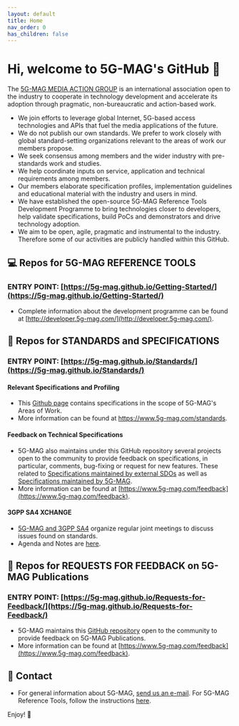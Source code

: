 ```yaml
---
layout: default
title: Home
nav_order: 0
has_children: false
---
```


# Hi, welcome to 5G-MAG's GitHub 👋

The [5G-MAG MEDIA ACTION GROUP](https://www.5g-mag.com) is an international association open to the industry to cooperate in technology development and accelerate its adoption through pragmatic, non-bureaucratic and action-based work.
- We join efforts to leverage global Internet, 5G-based access technologies and APIs that fuel the media applications of the future.
- We do not publish our own standards. We prefer to work closely with global standard-setting organizations relevant to the areas of work our members propose.
- We seek consensus among members and the wider industry with pre-standards work and studies.
- We help coordinate inputs on service, application and technical requirements among members.
- Our members elaborate specification profiles, implementation guidelines and educational material with the industry and users in mind.
- We have established the open-source 5G-MAG Reference Tools Development Programme to bring technologies closer to developers, help validate specifications, build PoCs and demonstrators and drive technology adoption.
- We aim to be open, agile, pragmatic and instrumental to the industry. Therefore some of our activities are publicly handled within this GitHub.

## 💻 Repos for 5G-MAG REFERENCE TOOLS
### ENTRY POINT: [https://5g-mag.github.io/Getting-Started/](https://5g-mag.github.io/Getting-Started/)
- Complete information about the development programme can be found at [http://developer.5g-mag.com/](http://developer.5g-mag.com/).

## 🔧 Repos for STANDARDS and SPECIFICATIONS
### ENTRY POINT: [https://5g-mag.github.io/Standards/](https://5g-mag.github.io/Standards/)
#### Relevant Specifications and Profiling
- This [Github page](https://5g-mag.github.io/Standards/) contains specifications in the scope of 5G-MAG's Areas of Work.
- More information can be found at https://www.5g-mag.com/standards.

#### Feedback on Technical Specifications
- 5G-MAG also maintains under this GitHub repository several projects open to the community to provide feedback on specifications, in particular, comments, bug-fixing or request for new features. These related to [Specifications maintained by external SDOs](https://5g-mag.github.io/Standards/pages/feedback.html#feedback-on-technical-specifications-maintained-by-external-sdos) as well as [Specifications maintained by 5G-MAG](https://5g-mag.github.io/Standards/pages/feedback.html#feedback-on-technical-specifications-maintained-by-5g-mag).
- More information can be found at [https://www.5g-mag.com/feedback](https://www.5g-mag.com/feedback).

#### 3GPP SA4 XCHANGE
- [5G-MAG and 3GPP SA4](https://www.5g-mag.com/post/5g-mag-xchange-with-3gpp-sa4) organize regular joint meetings to discuss issues found on standards.
- Agenda and Notes are [here](https://github.com/5G-MAG/Standards/wiki/3GPP-SA4-XCHANGE---Notes).

## 📢 Repos for REQUESTS FOR FEEDBACK on 5G-MAG Publications 
### ENTRY POINT: [https://5g-mag.github.io/Requests-for-Feedback/](https://5g-mag.github.io/Requests-for-Feedback/)
- 5G-MAG maintains this [GitHub repository](https://github.com/5G-MAG/Requests-for-Feedback) open to the community to provide feedback on 5G-MAG Publications.
- More information can be found at [https://www.5g-mag.com/feedback](https://www.5g-mag.com/feedback).

## 📧 Contact
- For general information about 5G-MAG, [send us an e-mail](mailto:info@5g-mag.com). For 5G-MAG Reference Tools, follow the instructions [here](https://www.5g-mag.com/community).

Enjoy! 💪
